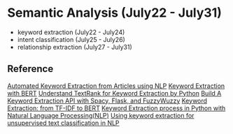 # Semantic Analysis (July22 - July31)

* keyword extraction (July22 - July24)
* intent classification (July25 - July26)
* relationship extraction (July27 - July31)

## Reference
[Automated Keyword Extraction from Articles using NLP](https://medium.com/analytics-vidhya/automated-keyword-extraction-from-articles-using-nlp-bfd864f41b34)
[Keyword Extraction with BERT](https://towardsdatascience.com/keyword-extraction-with-bert-724efca412ea)
[Understand TextRank for Keyword Extraction by Python](https://towardsdatascience.com/textrank-for-keyword-extraction-by-python-c0bae21bcec0)
[Build A Keyword Extraction API with Spacy, Flask, and FuzzyWuzzy](https://towardsdatascience.com/build-a-keyword-extraction-api-with-spacy-flask-and-fuzzywuzzy-4909d7ffc105)
[Keyword Extraction: from TF-IDF to BERT](https://towardsdatascience.com/keyword-extraction-python-tf-idf-textrank-topicrank-yake-bert-7405d51cd839)
[Keyword Extraction process in Python with Natural Language Processing(NLP)](https://towardsdatascience.com/keyword-extraction-process-in-python-with-natural-language-processing-nlp-d769a9069d5c)
[Using keyword extraction for unsupervised text classification in NLP](https://towardsdatascience.com/using-keyword-extraction-for-unsupervised-text-classification-in-nlp-10433a1c0cf9)
